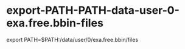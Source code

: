 # export-PATH-PATH-data-user-0-exa.free.bbin-files
export PATH=$PATH:/data/user/0/exa.free.bbin/files
